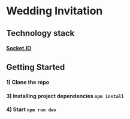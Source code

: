 # Wedding Invitation

## Technology stack

#### [Socket.IO](https://socket.io/docs/v4/client-api/)

## Getting Started

#### 1) Clone the repo

#### 3) Installing project dependencies `npm install`

#### 4) Start `npm run dev`
